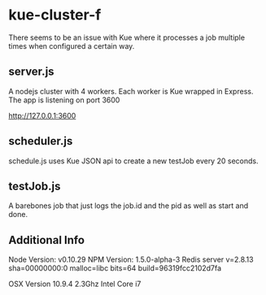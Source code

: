 kue-cluster-f
=============

There seems to be an issue with Kue where it processes a job multiple times when configured a certain way. 

## server.js
A nodejs cluster with 4 workers. Each worker is Kue wrapped in Express. The app is listening on port 3600

http://127.0.0.1:3600

## scheduler.js
schedule.js uses Kue JSON api to create a new testJob every 20 seconds.

## testJob.js
A barebones job that just logs the job.id and the pid as well as start and done. 


## Additional Info

Node Version: v0.10.29
NPM Version: 1.5.0-alpha-3
Redis server v=2.8.13 sha=00000000:0 malloc=libc bits=64 build=96319fcc2102d7fa

OSX Version 10.9.4 
2.3Ghz Intel Core i7